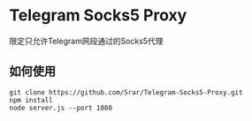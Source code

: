# Telegram Socks5 Proxy
限定只允许Telegram网段通过的Socks5代理

## 如何使用
```
git clone https://github.com/Srar/Telegram-Socks5-Proxy.git
npm install
node server.js --port 1080
```

